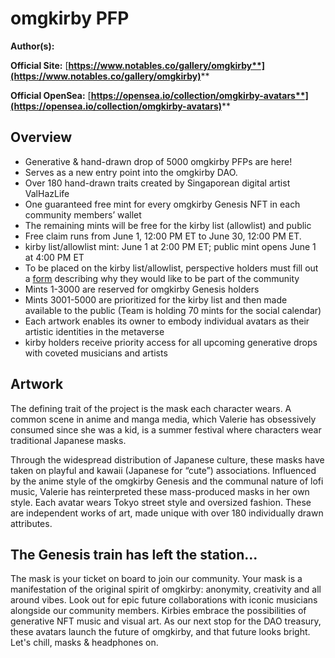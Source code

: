 # omgkirby PFP

**Author(s):**&#x20;

**Official Site:** [**https://www.notables.co/gallery/omgkirby**](https://www.notables.co/gallery/omgkirby)****

**Official OpenSea:** [**https://opensea.io/collection/omgkirby-avatars**](https://opensea.io/collection/omgkirby-avatars)****

## Overview

* Generative & hand-drawn drop of 5000 omgkirby PFPs are here!
* Serves as a new entry point into the omgkirby DAO.
* Over 180 hand-drawn traits created by Singaporean digital artist ValHazLife
* One guaranteed free mint for every omgkirby Genesis NFT in each community members’ wallet
* The remaining mints will be free for the kirby list (allowlist) and public
* Free claim runs from June 1, 12:00 PM ET to June 30, 12:00 PM ET.
* kirby list/allowlist mint: June 1 at 2:00 PM ET; public mint opens June 1 at 4:00 PM ET
* To be placed on the kirby list/allowlist, perspective holders must fill out a [form](https://www.premint.xyz/omgkirby-pfp-fm/) describing why they would like to be part of the community
* Mints 1-3000 are reserved for omgkirby Genesis holders
* Mints 3001-5000 are prioritized for the kirby list and then made available to the public (Team is holding 70 mints for the social calendar)
* Each artwork enables its owner to embody individual avatars as their artistic identities in the metaverse
* kirby holders receive priority access for all upcoming generative drops with coveted musicians and artists

## Artwork

The defining trait of the project is the mask each character wears. A common scene in anime and manga media, which Valerie has obsessively consumed since she was a kid, is a summer festival where characters wear traditional Japanese masks.&#x20;

Through the widespread distribution of Japanese culture, these masks have taken on playful and kawaii (Japanese for “cute”) associations. Influenced by the anime style of the omgkirby Genesis and the communal nature of lofi music, Valerie has reinterpreted these mass-produced masks in her own style. Each avatar wears Tokyo street style and oversized fashion. These are independent works of art, made unique with over 180 individually drawn attributes.



## The Genesis train has left the station...

The mask is your ticket on board to join our community. Your mask is a manifestation of the original spirit of omgkirby: anonymity, creativity and all around vibes. Look out for epic future collaborations with iconic musicians alongside our community members. Kirbies embrace the possibilities of generative NFT music and visual art. As our next stop for the DAO treasury, these avatars launch the future of omgkirby, and that future looks bright. Let's chill, masks & headphones on.
